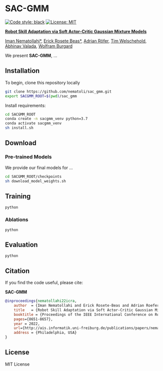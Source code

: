 # SAC-GMM
[![Code style: black](https://img.shields.io/badge/code%20style-black-000000.svg)](https://github.com/psf/black)
[![License: MIT](https://img.shields.io/badge/License-MIT-yellow.svg)](https://opensource.org/licenses/MIT)

[<b>Robot Skill Adaptation via Soft Actor-Critic Gaussian Mixture Models</b>](http://ais.informatik.uni-freiburg.de/publications/papers/nematollahi22icra.pdf)

[Iman Nematollahi*](https://imanema.com/), 
[Erick Rosete Beas*](https://erickrosete.com/), 
[Adrian Röfer](https://rl.uni-freiburg.de/people/roefer), 
[Tim Welschehold](http://www2.informatik.uni-freiburg.de/~twelsche/),
[Abhinav Valada](https://rl.uni-freiburg.de/people/valada),
[Wolfram Burgard](http://www2.informatik.uni-freiburg.de/~burgard)

We present **SAC-GMM**, ...

## Installation
To begin, clone this repository locally
```bash
git clone https://github.com/nematoli/sac_gmm.git
export SACGMM_ROOT=$(pwd)/sac_gmm

```
Install requirements:
```bash
cd SACGMM_ROOT
conda create -n sacgmm_venv python=3.7
conda activate sacgmm_venv
sh install.sh
```

## Download


### Pre-trained Models
We provide our final models for ...
```bash
cd SACGMM_ROOT/checkpoints
sh download_model_weights.sh
```


## Training
```
python 
```

### Ablations
```
python 
```

## Evaluation
```
python 
```

## Citation

If you find the code useful, please cite:

**SAC-GMM**
```bibtex
@inproceedings{nematollahi22icra,
    author  = {Iman Nematollahi and Erick Rosete-Beas and Adrian Roefer and Tim Welschehold and Abhinav Valada and Wolfram Burgard},
    title   = {Robot Skill Adaptation via Soft Actor-Critic Gaussian Mixture Models},
    booktitle = {Proceedings of the IEEE International Conference on Robotics and Automation  (ICRA)},
    pages={8651-8657},
    year = 2022,
    url={http://ais.informatik.uni-freiburg.de/publications/papers/nematollahi22icra.pdf},
    address = {Philadelphia, USA}
}
```

## License

MIT License